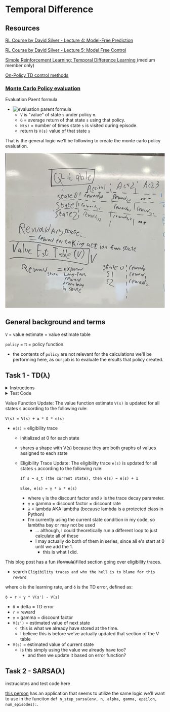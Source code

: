 # Temporal Difference

## Resources

[RL Course by David Silver - Lecture 4: Model-Free Prediction](https://www.youtube.com/watch?v=PnHCvfgC_ZA)

[RL Course by David Silver - Lecture 5: Model Free Control](https://www.youtube.com/watch?v=0g4j2k_Ggc4&list=PLqYmG7hTraZDM-OYHWgPebj2MfCFzFObQ&index=6)

[Simple Reinforcement Learning: Temporal Difference Learning
](https://medium.com/@violante.andre/simple-reinforcement-learning-temporal-difference-learning-e883ea0d65b0) (medium member only)

[On-Policy TD control methods](https://paperswithcode.com/methods/category/on-policy-td-control)

### [Monte Carlo Policy evaluation](https://www.geeksforgeeks.org/monte-carlo-policy-evaluation/)

Evaluation Paent formula

* ![evaluation parent formula](https://quicklatex.com/cache3/30/ql_456afe0ff1ee40f5503c31f1dfb79030_l3.svg)
  * `V` is "value" of state `s` under policy `π`.
  * `G` = average return of that state `s` using that policy.
  * `N(s)` = number of times state `s` is visited during episode.
  * return is `V(s)` value of that state `s`

That is the general logic we'll be following to create the monte carlo policy evaluation.

![images of respective Q and V tables](./img/Q_and_V-tables-cropped.jpg)

## General background and terms

`V` = value estimate = value estimate table

`policy` = π = policy function.
* the contents of `policy` are not relevant for the calculations we'll be performing here, as our job is to evaluate the ersults that policy created.

## Task 1 - TD(λ)

<details>
    <summary>Instructions</summary>

Write the function `def td_lambtha(env, V, policy, lambtha, episodes=5000, max_steps=100, alpha=0.1, gamma=0.99):` that performs the TD(λ) algorithm:


* `env` is the openAI environment instance

* `V` is a `numpy.ndarray` of shape `(s,)` containing the value estimate

* `policy` is a function that takes in a state and returns the next action to take

* `lambtha` is the eligibility trace factor

* `episodes` is the total number of episodes to train over

* `max_steps` is the maximum number of steps per episode

* `alpha` is the learning rate

* `gamma` is the discount rate

* Returns: `V`, the updated value estimate

</details>

<details>
    <summary>Test Code</summary>


```

$ cat 1-main.py
#!/usr/bin/env python3

import gym
import numpy as np
td_lambtha = __import__('1-td_lambtha').td_lambtha

np.random.seed(0)

env = gym.make('FrozenLake8x8-v0')
LEFT, DOWN, RIGHT, UP = 0, 1, 2, 3

def policy(s):
    p = np.random.uniform()
    if p > 0.5:
        if s % 8 != 7 and env.desc[s // 8, s % 8 + 1] != b'H':
            return RIGHT
        elif s // 8 != 7 and env.desc[s // 8 + 1, s % 8] != b'H':
            return DOWN
        elif s // 8 != 0 and env.desc[s // 8 - 1, s % 8] != b'H':
            return UP
        else:
            return LEFT
    else:
        if s // 8 != 7 and env.desc[s // 8 + 1, s % 8] != b'H':
            return DOWN
        elif s % 8 != 7 and env.desc[s // 8, s % 8 + 1] != b'H':
            return RIGHT
        elif s % 8 != 0 and env.desc[s // 8, s % 8 - 1] != b'H':
            return LEFT
        else:
            return UP

V = np.where(env.desc == b'H', -1, 1).reshape(64).astype('float64')
np.set_printoptions(precision=4)
env.seed(0)
print(td_lambtha(env, V, policy, 0.9).reshape((8, 8)))

$ ./1-main.py
[[-0.774  -0.8288 -0.8065 -0.7214 -0.6344 -0.548  -0.4152 -0.4393]
 [-0.7643 -0.7553 -0.776  -0.6273 -0.4213 -0.4698 -0.3294 -0.4009]
 [-0.8883 -0.8796 -0.9215 -1.     -0.669  -0.37   -0.2522 -0.4788]
 [-0.9091 -0.907  -0.9199 -0.9078 -0.8009 -1.     -0.3478 -0.1532]
 [-0.8774 -0.9579 -0.9336 -1.     -0.7624 -0.8244 -0.6629 -0.1192]
 [-0.9308 -1.     -1.      0.6361 -0.7978 -0.715  -1.      0.3673]
 [-0.9145 -1.     -0.5743 -0.0703 -1.     -0.3774 -1.      0.9231]
 [-0.8599 -0.8444 -0.7795 -1.      1.      0.4657  0.5018  1.    ]]
$


```

</details>

Value Function Update: The value function estimate `V(s)` is updated for all states s according to the following rule:

`V(s) = V(s) + α * δ * e(s)`
* `e(s)` = eligibility trace
  * initialized at 0 for each state
  * shares a shape with V(s) because they are both graphs of values assigned to each state
  * Eligibility Trace Update: The eligibility trace `e(s)` is updated for all states `s` according to the following rule:


        If s = s_t (the current state), then e(s) = e(s) + 1

        Else, e(s) = γ * λ * e(s)


       * where `γ` is the discount factor and `λ` is the trace decay parameter.
       * `γ` = gamma = discount factor = discount rate
       * `λ` = lambda AKA lambtha (because lambda is a protected class in Python)
       * I'm currently using the current state condition in my code, so lambtha bay or may not be used
         * ... although, I could theoretically run a different loop to just calculate all of these
         * I may actually do both of them in series, since all e's start at 0 until we add the 1.
           * this is what I did.

This blog post has a fun (~~formula~~)filled section going over eligibility traces.
* search `Eligibility traces and who the hell is to blame for this reward`

where `α` is the learning rate, and `δ` is the TD error, defined as:

`δ = r + γ * V(s') - V(s)`

* `δ` = delta = TD error
* `r` = reward
* `γ` = gamma = discount factor
* `V(s')` = estimated value of next state
  * this is what we already have stored at the time.
  * I believe this is before we've actually updated that section of the V table
* `V(s)` = estimated value of current state
  * is this simply using the value we already have too?
    * and then we update it based on error function?


## Task 2 - SARSA(λ)

instruciotns and test code here

[this person](https://github.com/farkoo/N-Step-SARSA-Lambda-SARSA/blob/master/WindyGridworld.py) has an application that seems to utilize the same logic we'll want to use in the funciton `def n_step_sarsa(env, n, alpha, gamma, epsilon, num_episodes):`.